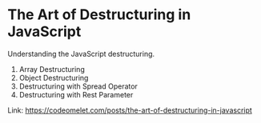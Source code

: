 # The Art of Destructuring in JavaScript

Understanding the JavaScript destructuring.

1. Array Destructuring
2. Object Destructuring
3. Destructuring with Spread Operator
4. Destructuring with Rest Parameter

Link: https://codeomelet.com/posts/the-art-of-destructuring-in-javascript
